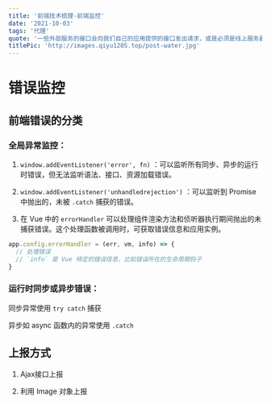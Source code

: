 ```yaml
---
title: '前端技术梳理-前端监控'
date: '2021-10-03'
tags: '代理'
quote: '一些外部服务的接口会向我们自己的应用提供的接口发出请求，或是必须是线上服务器调用比如微信的 `jssdk` ，但是我们开发都是在本地完成...'
titlePic: 'http://images.qiyu1205.top/post-water.jpg'
---
```


# 错误监控

## 前端错误的分类

### 全局异常监控：

1. `window.addEventListener('error', fn)` ：可以监听所有同步、异步的运行时错误，但无法监听语法、接口、资源加载错误。

2. `window.addEventListener('unhandledrejection')` ：可以监听到 Promise 中抛出的，未被 `.catch` 捕获的错误。

3. 在 Vue 中的 `errorHandler` 可以处理组件渲染方法和侦听器执行期间抛出的未捕获错误。这个处理函数被调用时，可获取错误信息和应用实例。

```js
app.config.errorHandler = (err, vm, info) => {
  // 处理错误
  // `info` 是 Vue 特定的错误信息，比如错误所在的生命周期钩子
}
```

### 运行时同步或异步错误：

同步异常使用 `try catch` 捕获

异步如 async 函数内的异常使用 `.catch`

## 上报方式

1. Ajax接口上报

2. 利用 Image 对象上报